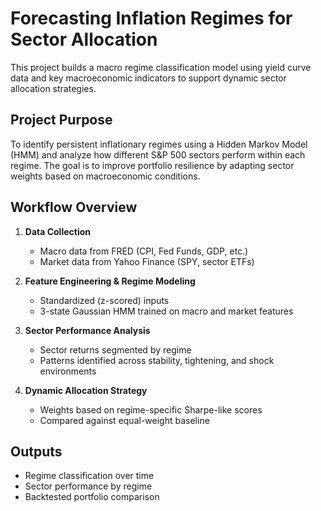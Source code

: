 # Forecasting Inflation Regimes for Sector Allocation

This project builds a macro regime classification model using yield curve data and key macroeconomic indicators to support dynamic sector allocation strategies.

## Project Purpose
To identify persistent inflationary regimes using a Hidden Markov Model (HMM) and analyze how different S&P 500 sectors perform within each regime. The goal is to improve portfolio resilience by adapting sector weights based on macroeconomic conditions.

## Workflow Overview

1. **Data Collection**  
   - Macro data from FRED (CPI, Fed Funds, GDP, etc.)  
   - Market data from Yahoo Finance (SPY, sector ETFs)

2. **Feature Engineering & Regime Modeling**  
   - Standardized (z-scored) inputs  
   - 3-state Gaussian HMM trained on macro and market features

3. **Sector Performance Analysis**  
   - Sector returns segmented by regime  
   - Patterns identified across stability, tightening, and shock environments

4. **Dynamic Allocation Strategy**  
   - Weights based on regime-specific Sharpe-like scores  
   - Compared against equal-weight baseline

## Outputs
- Regime classification over time  
- Sector performance by regime  
- Backtested portfolio comparison
